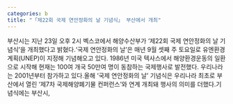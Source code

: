 ```yaml
---
categories: b
title: "「제22회 국제 연안정화의 날 기념식」 부산에서 개최"
---
```

부산시는 지난 23일 오후 2시 벡스코에서 해양수산부가 ‘제22회 국제 연안정화의 날 기념식’을 개최했다고 밝혔다.‘국제 연안정화의 날’은 매년 9월 셋째 주 토요일로 유엔환경계획(UNEP)이 지정해 기념해오고 있다. 1986년 미국 텍사스에서 해양환경운동의 일환으로 시작해 현재는 100여 개국 50만여 명이 동참하는 국제행사로 발전했다. 우리나라는 2001년부터 참가하고 있다.올해 ‘국제 연안정화의 날’ 기념식은 우리나라 최초로 부산에서 열린 ‘제7차 국제해양폐기물 컨퍼런스’와 연계 개최돼 행사의 의미를 더했다.기념식에는 부산시,